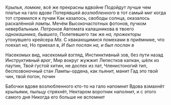 Крылья, *ломкие*, всё же прекрасны вдвойне
Подойдут лучше чем платье на гало *вдове*
Потерявшей *возлюбленного* в тот самый миг 
когда тот стремился к лучам
Как казалось, свободы солнца, 
оказалось раскалённой *лампы*. Мечём
Высокочастотных фотонов, пучком невербальным. *Патронов*
Автомата калашникова в твоего *однокашника*, *бывшего*,
Полетевшего так же *на, прожекторы* утонувшего крейсера *Ма*.
С квакающимися помехами  в приёмнике, что поехал *на*, 
Но приехал в, *И был послан на, и был послан в*

Насекомых вид, насекомый взгляд,
Инстинктивный зов, без пути назад
Инструктивный *враг*, Мир вокруг жужжит
Лепестков капкан, шёлк из паутин,
Твой густой хитин, не доспех из лат,
Членистоногий тип, беспозвоночный стан
Лампы-ордена, как пьянит, манит
Гад это твой чин, твой погон, почин

Бабочки вдове  возлюбленного кто-то на гало напомнит
Вдова взмахнёт крыльями, пыльцу стряхнёт,
Нектаром воротник наполнит, и с этого самого дня
Никогда его больше не вспомнит


